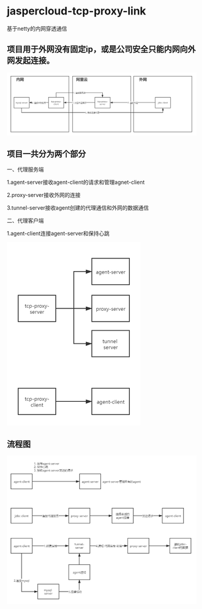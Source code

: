 # jaspercloud-tcp-proxy-link
基于netty的内网穿透通信

## 项目用于外网没有固定ip，或是公司安全只能内网向外网发起连接。
<img src="data/preview.jpg">

## 项目一共分为两个部分
一、代理服务端

1.agent-server接收agent-client的请求和管理agnet-client

2.proxy-server接收外网的连接

3.tunnel-server接收agent创建的代理通信和外网的数据通信

二、代理客户端

1.agent-client连接agent-server和保持心跳

<img src="data/struct.jpg">

## 流程图
<img src="data/flow.jpg">
